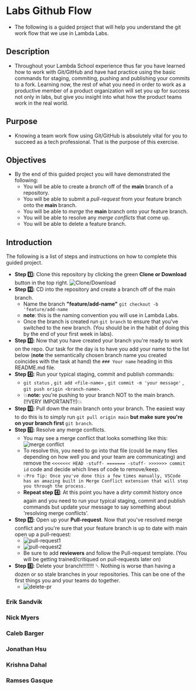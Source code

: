 # Labs Github Flow

-  The following is a guided project that will help you understand the git work
   flow that we use in Lambda Labs.

## Description

-  Throughout your Lambda School experience thus far you have learned how to
   work with Git/GitHub and have had practice using the basic commands for
   staging, commiting, pushing and publishing your commits to a fork. Learning
   now, the rest of what you need in order to work as a productive member of a
   product organization will set you up for success not only in labs, but give
   you insight into what how the product teams work in the real world.

## Purpose

-  Knowing a team work flow using Git/GitHub is absolutely vital for you to
   succeed as a tech professional. That is the purpose of this exercise.

## Objectives

-  By the end of this guided project you will have demonstrated the following:
   -  You will be able to create a _branch_ off of the **main** branch of a
      repository.
   -  You will be able to submit a _pull-request_ from your feature branch onto
      the **main** branch.
   -  You will be able to _merge_ the **main** branch onto your feature branch.
   -  You will be able to resolve any _merge conflicts_ that come up.
   -  You will be able to delete a feature branch.

## Introduction

The following is a list of steps and instructions on how to complete this guided
project.

-  **Step 1️⃣:** Clone this repository by clicking the green **Clone or
   Download** button in the top right.
   ![Clone/Download](https://tk-assets.lambdaschool.com/054e5ad4-75cd-4b98-b929-7bf453bc8263_ScreenShot2020-04-13at7.31.05AM.png)
-  **Step 2️⃣:** CD into the repository and create a branch off of the main
   branch.
   -  Name the branch **"feature/add-name"** `git checkout -b 'feature/add-name`
   -  **note**: this is the naming convention you will use in Lambda Labs.
   -  Once the branch is created run `git branch` to ensure that you've switched
      to the new branch. (You should be in the habit of doing this by the end of
      your first week in labs).
-  **Step 3️⃣:** Now that you have created your branch you're ready to work on
   the repo. Our task for the day is to have you add your name to the list below
   (**note** the semantically chosen branch name you created coincides with the
   task at hand) the `### Your name` heading in this README.md file.
-  **Step 4️⃣:** Run your typical staging, commit and publish commands:
   -  `git status` , `git add <file-name>` , `git commit -m 'your message'` ,
      `git push origin <branch-name>`.
   -  💥**note:** you're pushing to your branch NOT to the main branch. (!!VERY
      IMPORTANT!!)💥
-  **Step 5️⃣:** Pull down the main branch onto your branch. The easiest way to
   do this is to simply run `git pull origin main` **but make sure you're on
   your branch first** `git branch`.
-  **Step 6️⃣:** Resolve any merge conflicts.
   -  You may see a merge conflict that looks something like this:
      ![merge conflict](https://tk-assets.lambdaschool.com/dd45683f-788d-4bd9-832e-ed901151615f_ScreenShot2020-04-13at8.38.36AM.png)
   -  To resolve this, you need to go into that file (could be many files
      depending on how well you and your team are communicating) and remove the
      `<<<<<<< HEAD -stuff- ======= -stuff- >>>>>>> commit id` code and decide
      which lines of code to remove/keep.
   -  `💡Pro Tip: Once you've done this a few times manually, VSCode has an amazing built in Merge Conflict extension that will step you through the process.`
   -  **Repeat step 4️⃣**: At this point you have a _dirty_ commit history once
      again and you need to run your typical staging, commit and publish
      commands but update your message to say something about 'resolving merge
      conflicts'.
-  **Step 7️⃣:** Open up your **Pull-request**. Now that you've resolved merge
   conflict and you're sure that your feature branch is up to date with main
   open up a pull-request:
   -  ![pull-request1](https://tk-assets.lambdaschool.com/f7b3593f-00ab-4de6-a988-6afac8b49b25_ScreenShot2020-04-13at9.19.33AM.png)
   -  ![pull-request2](https://tk-assets.lambdaschool.com/476e30e8-031a-43dd-9a75-bfec86b9b301_ScreenShot2020-04-13at9.19.49AM.png)
   -  Be sure to add **reviewers** and follow the Pull-request template. (You
      will be getting trained/critiqued on pull-requests later on)
-  **Step 8️⃣:** Delete your branch!!!!!!!! ␡ Nothing is worse than having a
   dozen or so stale branches in your repositories. This can be one of the first
   things you and your teams do together.
   -  ![delete-pr](https://tk-assets.lambdaschool.com/b3f929ad-a295-4b70-81c3-3e28890188d5_ScreenShot2020-04-13at9.25.26AM.png)

### Erik Sandvik
### Nick Myers
### Caleb Barger
### Jonathan Hsu 
### Krishna Dahal
### Ramses Gasque
